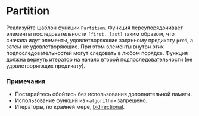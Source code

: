 # Partition

Реализуйте шаблон функции `Partition`. Функция переупорядочивает элементы последовательности `[first, last)` таким образом, что
сначала идут элементы, удовлетворяющие заданному предикату `pred`, а затем не удовлетворяющие.
При этом элементы внутри этих подпоследовательностей могут следовать в любом порядке. Функция должна вернуть итератор на начало второй
подпоследовательности (не удовлетворяющих предикату).

### Примечания

* Постарайтесь обойтись без использования дополнительной памяти.
* Использование функций из `<algorithm>` запрещено.
* Итераторы, по крайней мере, [bidirectional](https://en.cppreference.com/w/cpp/named_req/BidirectionalIterator).
